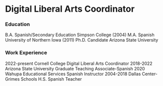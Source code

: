 # Digital Liberal Arts Coordinator

### Education
B.A. Spanish/Secondary Education Simpson College (2004)
M.A. Spanish University of Northern Iowa (2011)
Ph.D. Candidate Arizona State University

### Work Experience
2022-present Cornell College Digital Liberal Arts Coordinator
2018-2022 Arizona State University Graduate Teaching Associate-Spanish
2020 Wahupa Educational Services Spanish Instructor
2004-2018 Dallas Center-Grimes Schools H.S. Spanish Teacher

